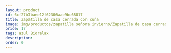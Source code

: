 ```yaml
---
layout: product
id: 6cf27b7baee12f62306aae9bc68817
title: Zapatilla de casa cerrada con cuña
image: img/productos/zapatilla señora invierno/Zapatilla de casa cerrada con cuña=17=azul Biorelax.webp
price: 17
tags: azul Biorelax
description: 
order: 0
---
```

